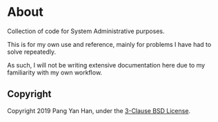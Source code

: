 # About

Collection of code for System Administrative purposes.

This is for my own use and reference, mainly for problems I have had to solve repeatedly.

As such, I will not be writing extensive documentation here due to my familiarity with my own workflow.


## Copyright

Copyright 2019 Pang Yan Han, under the [3-Clause BSD License](/LICENSE).

